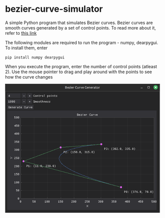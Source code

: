 # bezier-curve-simulator
A simple Python program that simulates Bezier curves. Bezier curves are smooth curves generated
by a set of control points. To read more about it, refer to [this link](https://en.wikipedia.org/wiki/B%C3%A9zier_curve#External_links)

The following modules are required to run the program - numpy, dearpygui. To install them, enter
```
pip install numpy dearpygui
```

When you execute the program, enter the number of control points (atleast 2). 
Use the mouse pointer to drag and play around with the points to see how the curve changes 

![Bezier curve simulation](bezier-img.png)
